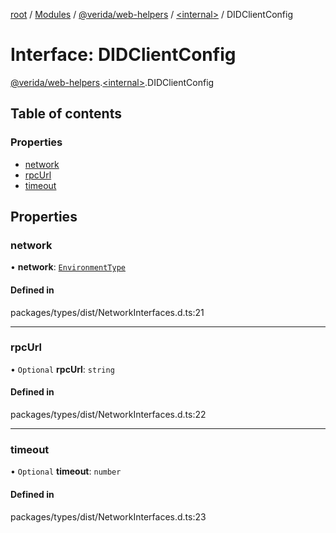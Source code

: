 [root](../README.md) / [Modules](../modules.md) / [@verida/web-helpers](../modules/verida_web_helpers.md) / [<internal\>](../modules/verida_web_helpers._internal_.md) / DIDClientConfig

# Interface: DIDClientConfig

[@verida/web-helpers](../modules/verida_web_helpers.md).[<internal\>](../modules/verida_web_helpers._internal_.md).DIDClientConfig

## Table of contents

### Properties

- [network](verida_web_helpers._internal_.DIDClientConfig.md#network)
- [rpcUrl](verida_web_helpers._internal_.DIDClientConfig.md#rpcurl)
- [timeout](verida_web_helpers._internal_.DIDClientConfig.md#timeout)

## Properties

### network

• **network**: [`EnvironmentType`](../enums/verida_web_helpers._internal_.EnvironmentType.md)

#### Defined in

packages/types/dist/NetworkInterfaces.d.ts:21

___

### rpcUrl

• `Optional` **rpcUrl**: `string`

#### Defined in

packages/types/dist/NetworkInterfaces.d.ts:22

___

### timeout

• `Optional` **timeout**: `number`

#### Defined in

packages/types/dist/NetworkInterfaces.d.ts:23
